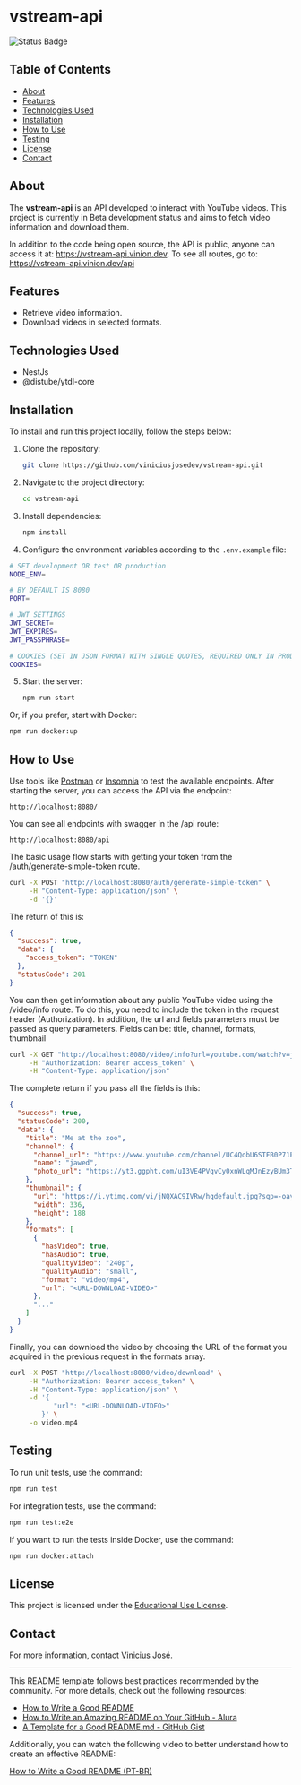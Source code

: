 # vstream-api

![Status Badge](https://img.shields.io/badge/status-beta-blue)

## Table of Contents

- [About](#about)
- [Features](#features)
- [Technologies Used](#technologies-used)
- [Installation](#installation)
- [How to Use](#how-to-use)
- [Testing](#testing)
- [License](#license)
- [Contact](#contact)

## About

The **vstream-api** is an API developed to interact with YouTube videos. This project is currently in Beta development status and aims to fetch video information and download them.

In addition to the code being open source, the API is public, anyone can access it at: https://vstream-api.vinion.dev.
To see all routes, go to: https://vstream-api.vinion.dev/api

## Features

- Retrieve video information.
- Download videos in selected formats.

## Technologies Used

- NestJs
- @distube/ytdl-core

## Installation

To install and run this project locally, follow the steps below:

1. Clone the repository:
   ```bash
   git clone https://github.com/viniciusjosedev/vstream-api.git
   ```

2. Navigate to the project directory:
   ```bash
   cd vstream-api
   ```

3. Install dependencies:
   ```bash
   npm install
   ```

4. Configure the environment variables according to the `.env.example` file:

```bash
# SET development OR test OR production
NODE_ENV=

# BY DEFAULT IS 8080
PORT=

# JWT SETTINGS
JWT_SECRET=
JWT_EXPIRES=
JWT_PASSPHRASE=

# COOKIES (SET IN JSON FORMAT WITH SINGLE QUOTES, REQUIRED ONLY IN PRODUCTION)
COOKIES=
```

5. Start the server:
   ```bash
   npm run start
   ```
Or, if you prefer, start with Docker:
```bash
npm run docker:up
```

## How to Use

Use tools like [Postman](https://www.postman.com/) or [Insomnia](https://insomnia.rest/) to test the available endpoints. After starting the server, you can access the API via the endpoint:

```
http://localhost:8080/
```

You can see all endpoints with swagger in the /api route:

```
http://localhost:8080/api
```

The basic usage flow starts with getting your token from the /auth/generate-simple-token route.

```bash
curl -X POST "http://localhost:8080/auth/generate-simple-token" \
     -H "Content-Type: application/json" \
     -d '{}'
```

The return of this is:

```json
{
  "success": true,
  "data": {
    "access_token": "TOKEN"
  },
  "statusCode": 201
}
```

You can then get information about any public YouTube video using the /video/info route. To do this, you need to include the token in the request header (Authorization). In addition, the url and fields parameters must be passed as query parameters. Fields can be: title, channel, formats, thumbnail

```bash
curl -X GET "http://localhost:8080/video/info?url=youtube.com/watch?v=jNQXAC9IVRw&fields=title,channel,thumbnail,formats" \
     -H "Authorization: Bearer access_token" \
     -H "Content-Type: application/json"
```

The complete return if you pass all the fields is this:

```json
{
  "success": true,
  "statusCode": 200,
  "data": {
    "title": "Me at the zoo",
    "channel": {
      "channel_url": "https://www.youtube.com/channel/UC4QobU6STFB0P71PMvOGN5A",
      "name": "jawed",
      "photo_url": "https://yt3.ggpht.com/uI3VE4PVqvCy0xnWLqMJnEzyBUm3T8VHOCp4ee-1RxdHqKXCdUE_qXYQnpf9AfuEoIPactVyDhM=s48-c-k-c0x00ffffff-no-rj"
    },
    "thumbnail": {
      "url": "https://i.ytimg.com/vi/jNQXAC9IVRw/hqdefault.jpg?sqp=-oaymwE2CNACELwBSFXyq4qpAygIARUAAIhCGAFwAcABBvABAfgBvgKAAvABigIMCAAQARhVIFkoZTAP&rs=AOn4CLB7NY0fx4yZYDj27223V3b7Sowf5w",
      "width": 336,
      "height": 188
    },
    "formats": [
      {
        "hasVideo": true,
        "hasAudio": true,
        "qualityVideo": "240p",
        "qualityAudio": "small",
        "format": "video/mp4",
        "url": "<URL-DOWNLOAD-VIDEO>"
      },
      "..."
    ]
  }
}
```

Finally, you can download the video by choosing the URL of the format you acquired in the previous request in the formats array.

```bash
curl -X POST "http://localhost:8080/video/download" \
     -H "Authorization: Bearer access_token" \
     -H "Content-Type: application/json" \
     -d '{ 
           "url": "<URL-DOWNLOAD-VIDEO>" 
        }' \
     -o video.mp4
```

## Testing

To run unit tests, use the command:

```bash
npm run test
```

For integration tests, use the command:

```bash
npm run test:e2e
```

If you want to run the tests inside Docker, use the command:

```bash
npm run docker:attach
```

## License

This project is licensed under the [Educational Use License](LICENSE).

## Contact

For more information, contact [Vinicius José](mailto:viniciusjosedev@gmail.com).

---

This README template follows best practices recommended by the community. For more details, check out the following resources:

- [How to Write a Good README](https://blog.rocketseat.com.br/como-fazer-um-bom-readme/)
- [How to Write an Amazing README on Your GitHub - Alura](https://www.alura.com.br/artigos/escrever-bom-readme)
- [A Template for a Good README.md - GitHub Gist](https://gist.github.com/lohhans/f8da0b147550df3f96914d3797e9fb89)

Additionally, you can watch the following video to better understand how to create an effective README:

[How to Write a Good README (PT-BR)](https://www.youtube.com/watch?v=k4Rsy8GbKE0)
